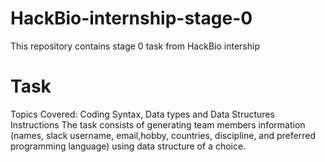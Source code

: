 # HackBio-internship-stage-0
This repository contains stage 0 task from HackBio intership

# Task
Topics Covered: Coding Syntax, Data types and Data Structures
Instructions
The task consists of generating  team members information (names, 
slack username, email,hobby, countries, discipline, and preferred 
programming language) using data structure of a choice.
